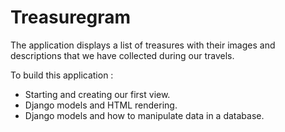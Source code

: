 # Treasuregram

The application displays a list of treasures with their images and descriptions that we have collected during our travels.

To build this application : 
   - Starting and creating our first view.
   - Django models and HTML rendering.
   - Django models and how to manipulate data in a database.
